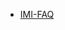 <ul class="nav nav-tabs">
<li class="nav-item">
  <a class="nav-link" href="https://moodle.htw-berlin.de/course/view.php?id=21638">IMI-FAQ</a>
</li>
</ul>
